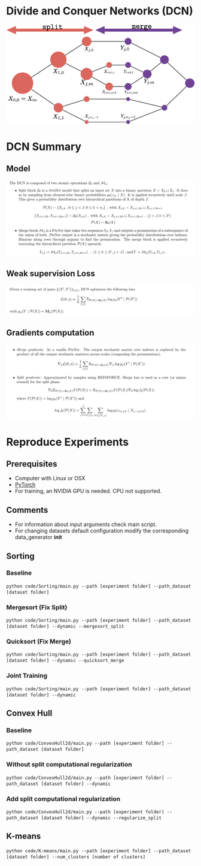 # Divide and Conquer Networks (DCN)

![figgeneral](imgs/figgeneral.png)

# DCN Summary
## Model

![eq1](imgs/eq1.png)

## Weak supervision Loss

![eq1](imgs/eq2.png)

## Gradients computation

![eq1](imgs/eq3.png)

# Reproduce Experiments
## Prerequisites

- Computer with Linux or OSX
- [PyTorch](http://pytorch.org)
- For training, an NVIDIA GPU is needed. CPU not supported.
## Comments
- For information about input arguments check main script.
- For changing datasets default configuration modify the corresponding data_generator __init__
## Sorting
### Baseline
```
python code/Sorting/main.py --path [experiment folder] --path_dataset [dataset folder]
```
### Mergesort (Fix Split)
```
python code/Sorting/main.py --path [experiment folder] --path_dataset [dataset folder] --dynamic --mergesort_split
```
### Quicksort (Fix Merge)
```
python code/Sorting/main.py --path [experiment folder] --path_dataset [dataset folder] --dynamic --quicksort_merge
```
### Joint Training
```
python code/Sorting/main.py --path [experiment folder] --path_dataset [dataset folder] --dynamic
```

## Convex Hull
### Baseline
```
python code/ConvexHull2d/main.py --path [experiment folder] --path_dataset [dataset folder]
```
### Without split computational regularization
```
python code/ConvexHull2d/main.py --path [experiment folder] --path_dataset [dataset folder] --dynamic
```
### Add split computational regularization
```
python code/ConvexHull2d/main.py --path [experiment folder] --path_dataset [dataset folder] --dynamic --regularize_split
```

## K-means

```
python code/K-means/main.py --path [experiment folder] --path_dataset [dataset folder] --num_clusters [number of clusters]
```

